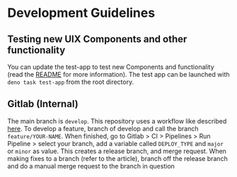 # Development Guidelines

## Testing new UIX Components and other functionality
You can update the test-app to test new Components and functionality (read the [README](./test-app/README.md) for more information).
The test app can be launched with `deno task test-app` from the root directory.

## Gitlab (Internal)
The main branch is `develop`. This repository uses a workflow like described [here](https://medium.com/trendyol-tech/semantic-versioning-and-gitlab-6bcd1e07c0b0).
To develop a feature, branch of develop and call the branch `feature/YOUR-NAME`. When finished, go to Gitlab > CI > Pipelines > Run Pipeline > select your branch, add a variable called `DEPLOY_TYPE` and `major` or `minor` as value.
This creates a release branch, and merge request.
When making fixes to a branch (refer to the article), branch off the release branch and do a manual merge request to the branch in question